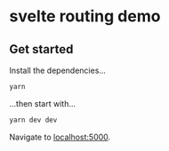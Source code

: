 # svelte routing demo


## Get started

Install the dependencies...

```bash
yarn
```

...then start with...

```bash
yarn dev dev
```

Navigate to [localhost:5000](http://localhost:5000).